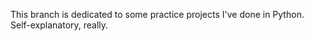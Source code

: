 This branch is dedicated to some practice projects I've done in Python. Self-explanatory, really.

<!---
BabaNogdev/BabaNogdev is a ✨ special ✨ repository because its `README.md` (this file) appears on your GitHub profile.
You can click the Preview link to take a look at your changes.
--->
